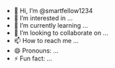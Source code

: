 - 👋 Hi, I’m @smartfellow1234
- 👀 I’m interested in ...
- 🌱 I’m currently learning ...
- 💞️ I’m looking to collaborate on ...
- 📫 How to reach me ...
- 😄 Pronouns: ...
- ⚡ Fun fact: ...

<!---
[![An image of @smartfellow1234's Holopin badges, which is a link to view their full Holopin profile](https://holopin.me/smartfellow1234)](https://holopin.io/@smartfellow1234)

--->

